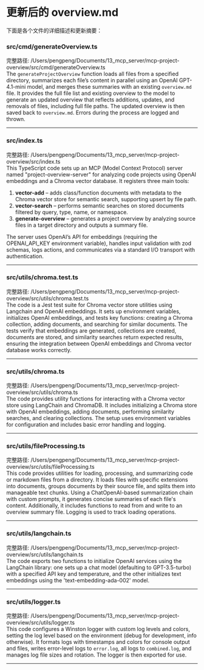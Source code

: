 # 更新后的 overview.md

下面是各个文件的详细描述和更新摘要：

### src/cmd/generateOverview.ts  
完整路径: /Users/pengpeng/Documents/13_mcp_server/mcp-project-overview/src/cmd/generateOverview.ts  
The `generateProjectOverview` function loads all files from a specified directory, summarizes each file’s content in parallel using an OpenAI GPT-4.1-mini model, and merges these summaries with an existing `overview.md` file. It provides the full file list and existing overview to the model to generate an updated overview that reflects additions, updates, and removals of files, including full file paths. The updated overview is then saved back to `overview.md`. Errors during the process are logged and thrown.

---

### src/index.ts  
完整路径: /Users/pengpeng/Documents/13_mcp_server/mcp-project-overview/src/index.ts  
This TypeScript code sets up an MCP (Model Context Protocol) server named "project-overview-server" for analyzing code projects using OpenAI embeddings and a Chroma vector database. It registers three main tools: 

1. **vector-add** – adds class/function documents with metadata to the Chroma vector store for semantic search, supporting upsert by file path.  
2. **vector-search** – performs semantic searches on stored documents filtered by query, type, name, or namespace.  
3. **generate-overview** – generates a project overview by analyzing source files in a target directory and outputs a summary file.

The server uses OpenAI’s API for embeddings (requiring the OPENAI_API_KEY environment variable), handles input validation with zod schemas, logs actions, and communicates via a standard I/O transport with authentication.

---

### src/utils/chroma.test.ts  
完整路径: /Users/pengpeng/Documents/13_mcp_server/mcp-project-overview/src/utils/chroma.test.ts  
The code is a Jest test suite for Chroma vector store utilities using Langchain and OpenAI embeddings. It sets up environment variables, initializes OpenAI embeddings, and tests key functions: creating a Chroma collection, adding documents, and searching for similar documents. The tests verify that embeddings are generated, collections are created, documents are stored, and similarity searches return expected results, ensuring the integration between OpenAI embeddings and Chroma vector database works correctly.

---

### src/utils/chroma.ts  
完整路径: /Users/pengpeng/Documents/13_mcp_server/mcp-project-overview/src/utils/chroma.ts  
The code provides utility functions for interacting with a Chroma vector store using LangChain and ChromaDB. It includes initializing a Chroma store with OpenAI embeddings, adding documents, performing similarity searches, and clearing collections. The setup uses environment variables for configuration and includes basic error handling and logging.

---

### src/utils/fileProcessing.ts  
完整路径: /Users/pengpeng/Documents/13_mcp_server/mcp-project-overview/src/utils/fileProcessing.ts  
This code provides utilities for loading, processing, and summarizing code or markdown files from a directory. It loads files with specific extensions into documents, groups documents by their source file, and splits them into manageable text chunks. Using a ChatOpenAI-based summarization chain with custom prompts, it generates concise summaries of each file's content. Additionally, it includes functions to read from and write to an overview summary file. Logging is used to track loading operations.

---

### src/utils/langchain.ts  
完整路径: /Users/pengpeng/Documents/13_mcp_server/mcp-project-overview/src/utils/langchain.ts  
The code exports two functions to initialize OpenAI services using the LangChain library: one sets up a chat model (defaulting to GPT-3.5-turbo) with a specified API key and temperature, and the other initializes text embeddings using the 'text-embedding-ada-002' model.

---

### src/utils/logger.ts  
完整路径: /Users/pengpeng/Documents/13_mcp_server/mcp-project-overview/src/utils/logger.ts  
This code configures a Winston logger with custom log levels and colors, setting the log level based on the environment (debug for development, info otherwise). It formats logs with timestamps and colors for console output and files, writes error-level logs to `error.log`, all logs to `combined.log`, and manages log file sizes and rotation. The logger is then exported for use.

---

